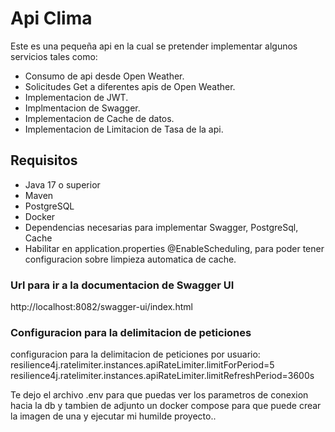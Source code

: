 # Api Clima

Este es una pequeña api en la cual se pretender implementar algunos servicios tales como:

- Consumo de api desde Open Weather.
- Solicitudes Get a diferentes apis de Open Weather.
- Implementacion de JWT.
- Implmentacion de Swagger.
- Implementacion de Cache de datos.
- Implementacion de Limitacion de Tasa de la api.

## Requisitos

- Java 17 o superior
- Maven
- PostgreSQL
- Docker
- Dependencias necesarias para implementar Swagger, PostgreSql, Cache
- Habilitar en application.properties @EnableScheduling, para poder tener configuracion sobre limpieza automatica de cache.

### Url para ir a la documentacion de Swagger UI

http://localhost:8082/swagger-ui/index.html

### Configuracion para la delimitacion de peticiones
configuracion para la delimitacion de peticiones por usuario:
resilience4j.ratelimiter.instances.apiRateLimiter.limitForPeriod=5
resilience4j.ratelimiter.instances.apiRateLimiter.limitRefreshPeriod=3600s

Te dejo el archivo .env para que puedas ver los parametros de conexion hacia la db y tambien de adjunto un docker compose para que puede crear la imagen de una y ejecutar mi humilde proyecto..